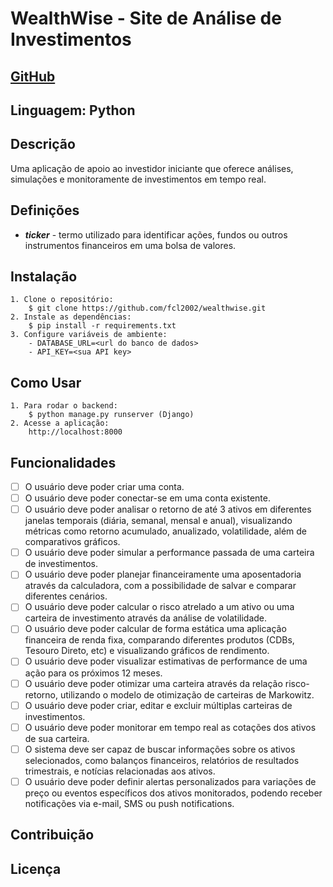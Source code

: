 # WealthWise - Site de Análise de Investimentos

## [GitHub](https://github.com/fcl2002/wealthwise)

## Linguagem: Python

## Descrição

Uma aplicação de apoio ao investidor iniciante que oferece análises, simulações e monitoramente de investimentos em tempo real.

## Definições

- **_ticker_** - termo utilizado para identificar ações, fundos ou outros instrumentos financeiros em uma bolsa de valores.

## Instalação

    1. Clone o repositório:
        $ git clone https://github.com/fcl2002/wealthwise.git
    2. Instale as dependências:
        $ pip install -r requirements.txt
    3. Configure variáveis de ambiente:
        - DATABASE_URL=<url do banco de dados>
        - API_KEY=<sua API key>

## Como Usar

    1. Para rodar o backend:
        $ python manage.py runserver (Django)
    2. Acesse a aplicação:
        http://localhost:8000

## Funcionalidades

- [ ] O usuário deve poder criar uma conta.
- [ ] O usuário deve poder conectar-se em uma conta existente.
- [ ] O usuário deve poder analisar o retorno de até 3 ativos em diferentes janelas temporais (diária, semanal, mensal e anual), visualizando métricas como retorno acumulado, anualizado, volatilidade, além de comparativos gráficos.
- [ ] O usuário deve poder simular a performance passada de uma carteira de investimentos.
- [ ] O usuário deve poder planejar financeiramente uma aposentadoria através da calculadora, com a possibilidade de salvar e comparar diferentes cenários.
- [ ] O usuário deve poder calcular o risco atrelado a um ativo ou uma carteira de investimento através da análise de volatilidade.
- [ ] O usuário deve poder calcular de forma estática uma aplicação financeira de renda fixa, comparando diferentes produtos (CDBs, Tesouro Direto, etc) e visualizando gráficos de rendimento.
- [ ] O usuário deve poder visualizar estimativas de performance de uma ação para os próximos 12 meses.
- [ ] O usuário deve poder otimizar uma carteira através da relação risco-retorno, utilizando o modelo de otimização de carteiras de Markowitz.
- [ ] O usuário deve poder criar, editar e excluir múltiplas carteiras de investimentos.
- [ ] O usuário deve poder monitorar em tempo real as cotações dos ativos de sua carteira.
- [ ] O sistema deve ser capaz de buscar informações sobre os ativos selecionados, como balanços financeiros, relatórios de resultados trimestrais, e notícias relacionadas aos ativos.
- [ ] O usuário deve poder definir alertas personalizados para variações de preço ou eventos específicos dos ativos monitorados, podendo receber notificações via e-mail, SMS ou push notifications.

## Contribuição

## Licença
